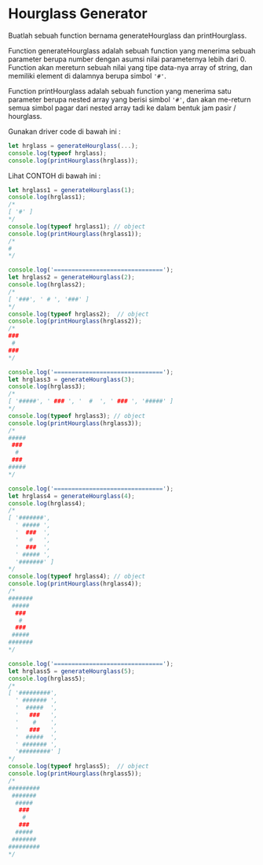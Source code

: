 # Hourglass Generator

Buatlah sebuah function bernama generateHourglass dan printHourglass. 

Function generateHourglass adalah sebuah function yang menerima sebuah parameter berupa number dengan asumsi nilai parameternya lebih dari 0. Function akan mereturn sebuah nilai yang tipe data-nya array of string, dan memiliki element di dalamnya berupa simbol ``'#'``.

Function printHourglass adalah sebuah function yang menerima satu parameter berupa nested array yang berisi simbol ``'#'``, dan akan me-return semua simbol pagar dari nested array tadi ke dalam bentuk jam pasir / hourglass.

Gunakan driver code di bawah ini :

```javascript
let hrglass = generateHourglass(...);
console.log(typeof hrglass);
console.log(printHourglass(hrglass));
```

Lihat CONTOH di bawah ini :

```javascript
let hrglass1 = generateHourglass(1);
console.log(hrglass1);
/*
[ '#' ]
*/
console.log(typeof hrglass1); // object
console.log(printHourglass(hrglass1));
/*
#
*/

console.log('===============================');
let hrglass2 = generateHourglass(2);
console.log(hrglass2);
/*
[ '###', ' # ', '###' ]
*/
console.log(typeof hrglass2);  // object
console.log(printHourglass(hrglass2));
/*
###
 #
###
*/

console.log('===============================');
let hrglass3 = generateHourglass(3);
console.log(hrglass3);
/*
[ '#####', ' ### ', '  #  ', ' ### ', '#####' ]
*/
console.log(typeof hrglass3); // object
console.log(printHourglass(hrglass3));
/*
#####
 ###
  #
 ###
#####
*/

console.log('===============================');
let hrglass4 = generateHourglass(4);
console.log(hrglass4);
/*
[ '#######',
  ' ##### ',
  '  ###  ',
  '   #   ',
  '  ###  ',
  ' ##### ',
  '#######' ]
*/
console.log(typeof hrglass4); // object
console.log(printHourglass(hrglass4));
/*
#######
 #####
  ###
   #
  ###
 #####
#######
*/

console.log('===============================');
let hrglass5 = generateHourglass(5);
console.log(hrglass5);
/*
[ '#########',
  ' ####### ',
  '  #####  ',
  '   ###   ',
  '    #    ',
  '   ###   ',
  '  #####  ',
  ' ####### ',
  '#########' ]
*/
console.log(typeof hrglass5);  // object
console.log(printHourglass(hrglass5));
/*
#########
 #######
  #####
   ###
    #
   ###
  #####
 #######
#########
*/
```
